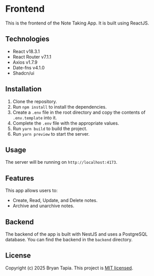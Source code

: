# Frontend

This is the frontend of the Note Taking App. It is built using ReactJS.

## Technologies

- React v18.3.1
- React Router v7.1.1
- Axios v1.7.9
- Date-fns v4.1.0
- Shadcn/ui

## Installation

1. Clone the repository.
2. Run `npm install` to install the dependencies.
3. Create a `.env` file in the root directory and copy the contents of `.env.template` into it.
4. Complete the `.env` file with the appropriate values.
5. Run `yarn build` to build the project.
6. Run `yarn preview` to start the server.

## Usage

The server will be running on `http://localhost:4173`.

## Features

This app allows users to:

- Create, Read, Update, and Delete notes.
- Archive and unarchive notes.

## Backend

The backend of the app is built with NestJS and uses a PostgreSQL database. You can find the backend in the `backend` directory.

## License

Copyright (c) 2025 Bryan Tapia. This project is [MIT licensed](LICENSE).

